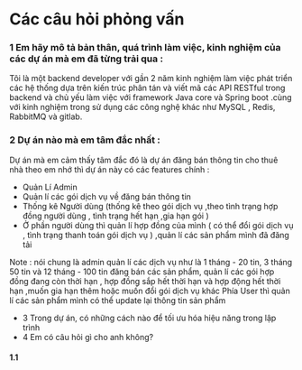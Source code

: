 # Các câu hỏi phỏng vấn
### 1 Em hãy mô tả bản thân, quá trình làm việc, kinh nghiệm của các dự án mà em đã từng trải qua :
Tôi là một backend developer với gần 2 năm kinh nghiệm làm việc phát triển các hệ thống dựa trên kiến trúc phân tán và viết mã các API RESTful trong backend và chủ yếu làm việc với framework Java core và Spring boot .cùng với kinh nghiệm trong sử dụng các công nghệ khác như MySQL , Redis, RabbitMQ và gitlab.
### 2 Dự án nào mà em tâm đắc nhất :
Dự án mà em cảm thấy tâm đắc đó là dự án đăng bán thông tin cho thuê nhà
theo em nhớ thì dự án này có các features chính :
+ Quản Lí Admin
+ Quản lí các gói dịch vụ về đăng bán thông tin
+ Thống kê Người dùng (thống kê theo gói dịch vụ ,theo tình trạng hợp đồng người dùng , tình trạng hết hạn ,gia hạn gói )
+ Ở phần người dùng thì quản lí hợp đồng của mình ( có thể đổi gói dịch vụ , tình trạng thanh toán gói dịch vụ ) ,quản lí các sản phẩm mình đã đăng tải

Note : nói chung là admin quản lí các dịch vụ như là 1 tháng - 20 tin, 3 tháng 50 tin và 12 tháng - 100 tin đăng bán các sản phẩm, quản lí các gói hợp đồng đang còn thời hạn , hợp đồng sắp hết thời hạn và hợp động hết thời hạn ,muốn gia hạn thêm hoặc muốn đổi gói dịch vụ khác 
Phía User thì quản lí các sản phẩm mình có thể update lại thông tin sản phẩm
- 3 Trong dự án, có những cách nào để tối ưu hóa hiệu năng trong lập trình
- 4 Em có câu hỏi gì cho anh không?

#### 1.1 
